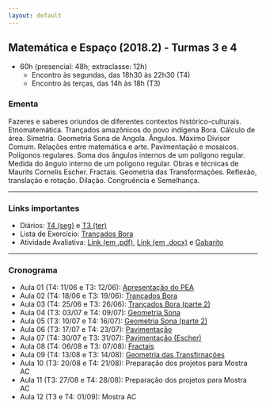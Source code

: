 ```yaml
---
layout: default
---
```


## Matemática e Espaço (2018.2) - Turmas 3 e 4
+ 60h (presencial: 48h; extraclasse: 12h)
  + Encontro às segundas, das 18h30 às 22h30 (T4)
  + Encontro às terças, das 14h às 18h (T3)

### Ementa
Fazeres e saberes oriundos de diferentes contextos histórico-culturais. Etnomatemática. Trançados amazônicos do povo indígena Bora. Cálculo de área. Simetria. Geometria Sona de Angola. Ângulos. Máximo Divisor Comum. Relações entre matemática e arte. Pavimentação e mosaicos. Polígonos regulares. Soma dos ângulos internos de um polígono regular. Medida do ângulo interno de um polígono regular. Obras e técnicas de Maurits Cornelis Escher. Fractais. Geometria das Transformações. Reflexão, translação e rotação. Dilação. Congruência e Semelhança.

---

### Links importantes
+ Diários: [T4 (seg)](https://docs.google.com/spreadsheets/d/1bFnRKRkbE44TQTRgdxqkLNxrGOlUUijVSy-07JJZ6Ms/edit?usp=sharing) e [T3 (ter)](https://docs.google.com/spreadsheets/d/1JFv5T_gZCs_wYqYmhdl9hpiooSWTyFVqRBJMPEuye-k/edit?usp=sharing)
+ Lista de Exercício: [Trançados Bora](https://www.dropbox.com/s/5uhw0tvhrv6ywpu/Lista01.pdf?dl=0)
+ Atividade Avaliativa: [Link (em .pdf)](https://www.dropbox.com/s/a8rdvzz7m2sejxo/ME-prova.pdf?dl=0), [Link (em .docx)](https://www.dropbox.com/s/lk6x3fyt5pparx4/ME-prova.docx?dl=0) e [Gabarito](#)

---

### Cronograma
+ Aula 01 (T4: 11/06 e T3: 12/06): [Apresentação do PEA](https://www.dropbox.com/s/dw5s1sqxv7bj6gz/aula01-ME.pdf?dl=0)
+ Aula 02 (T4: 18/06 e T3: 19/06): [Trançados Bora](https://www.dropbox.com/s/xe9y13v5dpcnlxa/aula02-ME.pdf?dl=0)
+ Aula 03 (T4: 25/06 e T3: 26/06): [Trançados Bora (parte 2)](https://www.dropbox.com/s/prr2nayfuaasyvu/aula03-ME.pdf?dl=0)
+ Aula 04 (T3: 03/07 e T4: 09/07): [Geometria Sona](https://www.dropbox.com/s/e00l4vhp4vu5ap0/aula04-ME.pdf?dl=0)
+ Aula 05 (T3: 10/07 e T4: 16/07): [Geometria Sona (parte 2)](https://www.dropbox.com/s/waah3p2ern6kpyy/aula05-ME.pdf?dl=0)
+ Aula 06 (T3: 17/07 e T4: 23/07): [Pavimentação](https://www.dropbox.com/s/4fmje6f21jipepa/aula06-ME.pdf?dl=0)
+ Aula 07 (T4: 30/07 e T3: 31/07): [Pavimentação (Escher)](https://www.dropbox.com/s/n8imtcf0ncrg6y4/aula07-ME.pdf?dl=0)
+ Aula 08 (T4: 06/08 e T3: 07/08): [Fractais](#)
+ Aula 09 (T4: 13/08 e T3: 14/08): [Geometria das Transfirnações](#)
+ Aula 10 (T3: 20/08 e T4: 21/08): Preparação dos projetos para Mostra AC
+ Aula 11 (T3: 27/08 e T4: 28/08): Preparação dos projetos para Mostra AC
+ Aula 12 (T3 e T4: 01/09): Mostra AC
